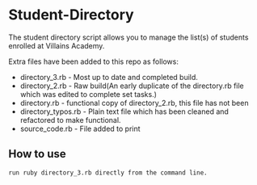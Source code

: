 # Student-Directory

The student directory script allows you to manage the list(s) of students enrolled at Villains Academy.

Extra files have been added to this repo as follows: 
* directory_3.rb - Most up to date and completed build.
* directory_2.rb - Raw build(An early duplicate of the directory.rb file which was edited to complete set tasks.)
* directory.rb - functional copy of directory_2.rb, this file has not been 
* directory_typos.rb - Plain text file which has been cleaned and refactored to make functional.
* source_code.rb - File added to print 

## How to use

```shell
run ruby directory_3.rb directly from the command line.
```
